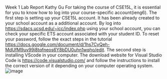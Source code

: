Week 1 Lab Report
Kathy Gu
For taking the course of CSE15L, it is essential for you to know how to log into your course-specific account(ieng6).
The first step is setting up your CSE15L account. It has been already created to your school account as a additional account. By log into https://sdacs.ucsd.edu/~icc/index.php using your school account, you can check your specific ETS account associated with your student ID. To reset your password, follow the exact steps in the tutorial https://docs.google.com/document/d/1hs7CyQeh-MdUfM9uv99i8tqfneos6Y8bDU0uhn1wqho/edit.
The second step is installing VScode in your computer. The download website for Visual Studio Code is https://code.visualstudio.com/ and follow the instructions to install the correct version of it depending on your computer operating system. ![image](https://user-images.githubusercontent.com/122497644/212789872-37c5bc7e-b632-4b25-a4a2-c0a1cbd7c6a3.png)

